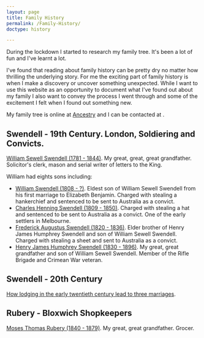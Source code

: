 ```yaml
---
layout: page
title: Family History
permalink: /Family-History/
doctype: history

---
```

During the lockdown I started to research my family tree. It's been a lot of fun and I've learnt a lot.

I've found that reading about family history can be pretty dry no matter how thrilling the underlying story. For me the exciting part of family history is when I make a discovery or uncover something unexpected. While I want to use this website as an opportunity to document what I've found out about my family I also want to convey the process I went through and some of the excitement I felt when I found out something new.

My family tree is online at <a href="https://www.ancestry.co.uk/family-tree/tree/168885868/family?cfpid=242186374595">Ancestry</a> and I can be contacted at <a href="javascript:location='mailto:\u0070\u0061\u0075\u006c\u002e\u0077\u006f\u006f\u0074\u0074\u006f\u006e\u0040\u0079\u0061\u0068\u006f\u006f\u002e\u0063\u006f\u002e\u0075\u006b';void 0"><script type="text/javascript">document.write('\u0070\u0061\u0075\u006c\u002e\u0077\u006f\u006f\u0074\u0074\u006f\u006e\u0040\u0079\u0061\u0068\u006f\u006f\u002e\u0063\u006f\u002e\u0075\u006b')</script></a>.

## Swendell - 19th Century. London, Soldiering and Convicts.


<a href="/swendell/William-Sewell-Swendell"> William Sewell Swendell (1781 - 1844)</a>. My great, great, great grandfather. Solicitor's clerk, mason and serial writer of letters to the King.

William had eights sons including:
<ul>
<li><a href="/swendell/William-Swendell-Letter"> William Swendell (1808 - ?)</a>. Eldest son of William Sewell Swendell from his first marriage to Elizabeth Benjamin. Charged with stealing a hankerchief and sentenced to be sent to Australia as a convict.</li>

<li><a href="/swendell/Charles-Henning-Swendell-Convict-Policeman"> Charles Henning Swendell (1809 - 1850)</a>. Charged with stealing a hat and sentenced to be sent to Australia as a convict. One of the early settlers in Melbourne.</li>

<li><a href="/swendell/Frederick-Augustus-Swendell-Letter"> Frederick Augustus Swendell (1820 - 1836)</a>. Elder brother of Henry James Humphrey Swendell and son of William Sewell Swendell. Charged with stealing a sheet and sent to Australia as a convict.</li>

<li><a href="/swendell/Henry-James-Humphrey-Swendell"> Henry James Humphrey Swendell (1830 - 1896)</a>. My great, great grandfather and son of William Sewell Swendell. Member of the Rifle Brigade and Crimean War veteran.</li>
</ul>

## Swendell - 20th Century

<a href="/swendell/Love-And-Lodging"> How lodging in the early twentieth century lead to three marriages</a>.

## Rubery - Bloxwich Shopkeepers

<a href="/rubery/Moses-Thomas-Rubery-Confirming-A-Family-Story"> Moses Thomas Rubery (1840 - 1879)</a>. My great, great grandfather. Grocer.
